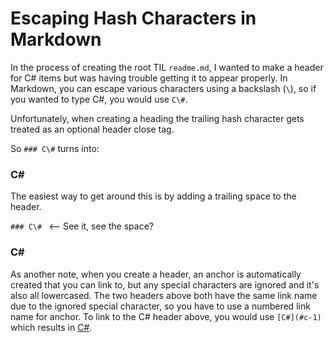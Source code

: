 # Escaping Hash Characters in Markdown

In the process of creating the root TIL `readme.md`, I wanted to make a header for C# items but was having trouble getting it to appear properly.  In Markdown, you can escape various characters using a backslash (`\`), so if you wanted to type C\#, you would use `C\#`.

Unfortunately, when creating a heading the trailing hash character gets treated as an optional header close tag. 

So `### C\#` turns into: 

### C\#

The easiest way to get around this is by adding a trailing space to the header.

`### C\# ` <-- See it, see the space?

### C\# 

As another note, when you create a header, an anchor is automatically created that you can link to, but any special characters are ignored and it's also all lowercased.  The two headers above both have the same link name due to the ignored special character, so you have to use a numbered link name for anchor.  To link to the C# header above, you would use `[C#](#c-1)` which results in [C#](#c-1).
